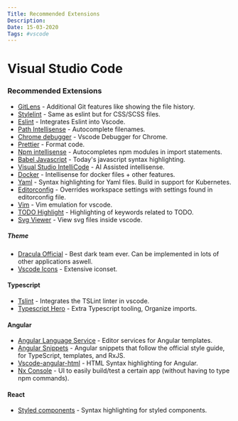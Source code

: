 ```yaml
---
Title: Recommended Extensions
Description: 
Date: 15-03-2020
Tags: #vscode
---
```


# Visual Studio Code
### Recommended Extensions

* [GitLens](https://marketplace.visualstudio.com/items?itemName=eamodio.gitlens) - Additional Git features like showing the file history.
* [Stylelint](https://marketplace.visualstudio.com/items?itemName=stylelint.vscode-stylelint) - Same as eslint but for CSS/SCSS files.
* [Eslint](https://marketplace.visualstudio.com/items?itemName=dbaeumer.vscode-eslint) - Integrates Eslint into Vscode.
* [Path Intellisense](https://marketplace.visualstudio.com/items?itemName=christian-kohler.path-intellisense) - Autocomplete filenames.
* [Chrome debugger](https://marketplace.visualstudio.com/items?itemName=msjsdiag.debugger-for-chrome) - Vscode Debugger for Chrome.
* [Prettier](https://marketplace.visualstudio.com/items?itemName=esbenp.prettier-vscode) - Format code.
* [Npm intellisense](https://marketplace.visualstudio.com/items?itemName=christian-kohler.npm-intellisense) - Autocompletes npm modules in import statements.
* [Babel Javascript](https://marketplace.visualstudio.com/items?itemName=mgmcdermott.vscode-language-babel) - Today's javascript syntax highlighting.
* [Visual Studio IntelliCode](https://marketplace.visualstudio.com/items?itemName=VisualStudioExptTeam.vscodeintellicode) - AI Assisted intellisense.
* [Docker](https://marketplace.visualstudio.com/items?itemName=ms-azuretools.vscode-docker) - Intellisense for docker files + other features.
* [Yaml](https://marketplace.visualstudio.com/items?itemName=redhat.vscode-yaml) - Syntax highlighting for Yaml files. Build in support for Kubernetes.
* [Editorconfig](https://marketplace.visualstudio.com/items?itemName=EditorConfig.EditorConfig) - Overrides workspace settings with settings found in editorconfig file.
* [Vim](https://marketplace.visualstudio.com/items?itemName=vscodevim.vim) - Vim emulation for vscode.
* [TODO Highlight](https://marketplace.visualstudio.com/items?itemName=wayou.vscode-todo-highlight) - Highlighting of keywords related to TODO. 
* [Svg Viewer](https://marketplace.visualstudio.com/items?itemName=cssho.vscode-svgviewer) - View svg files inside vscode.

##### Theme

* [Dracula Official](https://marketplace.visualstudio.com/items?itemName=dracula-theme.theme-dracula) - Best dark team ever. Can be implemented in lots of other applications aswell.
* [Vscode Icons](https://marketplace.visualstudio.com/items?itemName=vscode-icons-team.vscode-icons) - Extensive iconset.

#### Typescript

* [Tslint](https://marketplace.visualstudio.com/items?itemName=ms-vscode.vscode-typescript-tslint-plugin) - Integrates the TSLint linter in vscode.
* [Typescript Hero](https://marketplace.visualstudio.com/items?itemName=rbbit.typescript-hero) - Extra Typescript tooling, Organize imports.

#### Angular 
* [Angular Language Service](https://marketplace.visualstudio.com/items?itemName=Angular.ng-template) - Editor services for Angular templates.
* [Angular Snippets](https://marketplace.visualstudio.com/items?itemName=johnpapa.Angular2) - Angular snippets that follow the official style guide, for TypeScript, templates, and RxJS.
* [Vscode-angular-html](https://marketplace.visualstudio.com/items?itemName=ghaschel.vscode-angular-html) - HTML Syntax highlighting for Angular.
* [Nx Console](https://marketplace.visualstudio.com/items?itemName=nrwl.angular-console) - UI to easily build/test a certain app (without having to type npm commands).

#### React
* [Styled components](https://marketplace.visualstudio.com/items?itemName=jpoissonnier.vscode-styled-components) - Syntax highlighting for styled components.